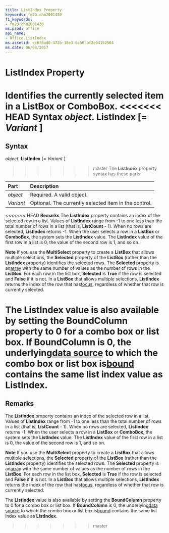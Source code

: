 ```yaml
---
title: ListIndex Property
keywords: fm20.chm2001430
f1_keywords:
- fm20.chm2001430
ms.prod: office
api_name:
- Office.ListIndex
ms.assetid: ec6f8ad0-472b-18e3-6c56-bf2e94152504
ms.date: 06/08/2017
---
```



# ListIndex Property



Identifies the currently selected item in a  **ListBox** or **ComboBox**.
<<<<<<< HEAD
 **Syntax**
 _object_. **ListIndex** [= _Variant_ ]
=======

## Syntax

_object_. **ListIndex** [= _Variant_ ]
>>>>>>> master
The  **ListIndex** property syntax has these parts:


|**Part**|**Description**|
|:-----|:-----|
| _object_|Required. A valid object.|
| _Variant_|Optional. The currently selected item in the control.|

<<<<<<< HEAD
 **Remarks**
The  **ListIndex** property contains an index of the selected row in a list. Values of **ListIndex** range from -1 to one less than the total number of rows in a list (that is, **ListCount** - 1). When no rows are selected, **ListIndex** returns -1. When the user selects a row in a **ListBox** or **ComboBox**, the system sets the **ListIndex** value. The **ListIndex** value of the first row in a list is 0, the value of the second row is 1, and so on.

 **Note**  If you use the  **MultiSelect** property to create a **ListBox** that allows multiple selections, the **Selected** property of the **ListBox** (rather than the **ListIndex** property) identifies the selected rows. The **Selected** property is an[array](../../Glossary/vbe-glossary.md) with the same number of values as the number of rows in the **ListBox**. For each row in the list box, **Selected** is **True** if the row is selected and **False** if it is not. In a **ListBox** that allows multiple selections, **ListIndex** returns the index of the row that has[focus](../../Glossary/vbe-glossary.md), regardless of whether that row is currently selected.

The  **ListIndex** value is also available by setting the **BoundColumn** property to 0 for a combo box or list box. If **BoundColumn** is 0, the underlying[data source](../../../language/Glossary/glossary-vba.md) to which the combo box or list box is[bound](../../../language/Glossary/glossary-vba.md) contains the same list index value as **ListIndex**.
=======
## Remarks

The  **ListIndex** property contains an index of the selected row in a list. Values of **ListIndex** range from -1 to one less than the total number of rows in a list (that is, **ListCount** - 1). When no rows are selected, **ListIndex** returns -1. When the user selects a row in a **ListBox** or **ComboBox**, the system sets the **ListIndex** value. The **ListIndex** value of the first row in a list is 0, the value of the second row is 1, and so on.

 **Note**  If you use the  **MultiSelect** property to create a **ListBox** that allows multiple selections, the **Selected** property of the **ListBox** (rather than the **ListIndex** property) identifies the selected rows. The **Selected** property is an[array](../../Glossary/vbe-glossary.md#array) with the same number of values as the number of rows in the **ListBox**. For each row in the list box, **Selected** is **True** if the row is selected and **False** if it is not. In a **ListBox** that allows multiple selections, **ListIndex** returns the index of the row that has[focus](../../Glossary/vbe-glossary.md#focus), regardless of whether that row is currently selected.

The  **ListIndex** value is also available by setting the **BoundColumn** property to 0 for a combo box or list box. If **BoundColumn** is 0, the underlying[data source](../../Glossary/glossary-vba.md#data-source) to which the combo box or list box is[bound](../../Glossary/glossary-vba.md#bound) contains the same list index value as **ListIndex**.
>>>>>>> master

